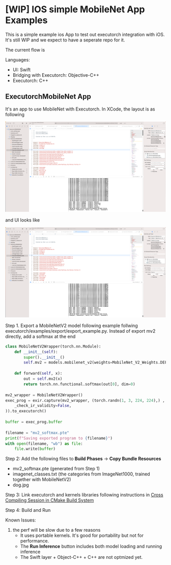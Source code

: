 # [WIP] IOS simple MobileNet App Examples

This is a simple example ios App to test out executorch integration with iOS. It's still WIP and we expect to have a seperate repo for it.

The current flow is

Languages:

- UI: Swift
- Bridging with Executorch: Objective-C++
- Executorch: C++

## ExecutorchMobileNet App

It's an app to use MobileNet with Executorch. In XCode, the layout is as following

![](./executorch_mobilenet_xcode.png)

and UI looks like

![](./executorch_mobilenet_xcode.png)

Step 1. Export a MobileNetV2 model following example follwing executorch/examples/export/export_example.py. Instead of export mv2 directly, add a softmax at the end
```python
class MobileNetV2Wrapper(torch.nn.Module):
    def __init__(self):
        super().__init__()
        self.mv2 = models.mobilenet_v2(weights=MobileNet_V2_Weights.DEFAULT).eval()

    def forward(self, x):
        out = self.mv2(x)
        return torch.nn.functional.softmax(out[0], dim=0)

mv2_wrapper = MobileNetV2Wrapper()
exec_prog = exir.capture(mv2_wrapper, (torch.randn(1, 3, 224, 224),) , exir.CaptureConfig(enable_aot=True, _unlift=False)).to_edge(exir.EdgeCompileConfig(
    _check_ir_validity=False,
)).to_executorch()

buffer = exec_prog.buffer

filename = "mv2_softmax.pte"
print(f"Saving exported program to {filename}")
with open(filename, "wb") as file:
    file.write(buffer)
```

Step 2:
Add the following files to **Build Phases** -> **Copy Bundle Resources**
- mv2_softmax.pte (generated from Step 1)
- imagenet_classes.txt (the categories from ImageNet1000, trained together with MobileNetV2)
- dog.jpg

Step 3:
Link executorch and kernels libraries following instructions in [Cross Compiling Session in CMake Build System](../../executorch/docs/website/docs/tutorials/cmake_build_system.md)

Step 4:
Build and Run


Known Issues:
1. the perf will be slow due to a few reasons
    - It uses portable kernels. It's good for portability but not for performance.
    - The **Run Inference** button includes both model loading and running inference
    - The Swift layer + Object-C++ + C++ are not optmized yet.
